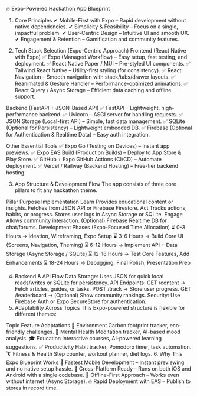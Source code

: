 🔥 Expo-Powered Hackathon App Blueprint
1. Core Principles
✔ Mobile-First with Expo – Rapid development without native dependencies.
✔ Simplicity & Feasibility – Focus on a single, impactful problem.
✔ User-Centric Design – Intuitive UI and smooth UX.
✔ Engagement & Retention – Gamification and community features.

2. Tech Stack Selection (Expo-Centric Approach)
Frontend (React Native with Expo)
✅ Expo (Managed Workflow) – Easy setup, fast testing, and deployment.
✅ React Native Paper / MUI – Pre-styled UI components.
✅ Tailwind React Native – Utility-first styling (for consistency).
✅ React Navigation – Smooth navigation with stack/tabs/drawer layouts.
✅ Reanimated & Gesture Handler – Performance-optimized animations.
✅ React Query / Async Storage – Efficient data caching and offline support.

Backend (FastAPI + JSON-Based API)
✅ FastAPI – Lightweight, high-performance backend.
✅ Uvicorn – ASGI server for handling requests.
✅ JSON Storage (Local-first API) – Simple, fast data management.
✅ SQLite (Optional for Persistency) – Lightweight embedded DB.
✅ Firebase (Optional for Authentication & Realtime Data) – Easy auth integration.

Other Essential Tools
✅ Expo Go (Testing on Devices) – Instant app previews.
✅ Expo EAS Build (Production Builds) – Deploy to App Store & Play Store.
✅ GitHub + Expo GitHub Actions (CI/CD) – Automate deployment.
✅ Vercel / Railway (Backend Hosting) – Free-tier backend hosting.

3. App Structure & Development Flow
The app consists of three core pillars to fit any hackathon theme.

Pillar	Purpose	Implementation
Learn	Provides educational content or insights.	Fetches from JSON API or Firebase Firestore.
Act	Tracks actions, habits, or progress.	Stores user logs in Async Storage or SQLite.
Engage	Allows community interaction.	(Optional) Firebase Realtime DB for chat/forums.
Development Phases (Expo-Focused Time Allocation)
⌛ 0-3 Hours → Ideation, Wireframing, Expo Setup
⌛ 3-6 Hours → Build Core UI (Screens, Navigation, Theming)
⌛ 6-12 Hours → Implement API + Data Storage (Async Storage / SQLite)
⌛ 12-18 Hours → Test Core Features, Add Enhancements
⌛ 18-24 Hours → Debugging, Final Polish, Presentation Prep

4. Backend & API Flow
Data Storage: Uses JSON for quick local reads/writes or SQLite for persistency.
API Endpoints:
GET /content → Fetch articles, guides, or tasks.
POST /track → Store user progress.
GET /leaderboard → (Optional) Show community rankings.
Security: Use Firebase Auth or Expo SecureStore for authentication.
5. Adaptability Across Topics
This Expo-powered structure is flexible for different themes:

Topic	Feature Adaptations
🌱 Environment	Carbon footprint tracker, eco-friendly challenges.
🧠 Mental Health	Meditation tracker, AI-based mood analysis.
🎓 Education	Interactive courses, AI-powered learning suggestions.
✅ Productivity	Habit tracker, Pomodoro timer, task automation.
🏋️ Fitness & Health	Step counter, workout planner, diet logs.
6. Why This Expo Blueprint Works
🚀 Fastest Mobile Development – Instant previewing and no native setup hassle.
📱 Cross-Platform Ready – Runs on both iOS and Android with a single codebase.
🎯 Offline-First Approach – Works even without internet (Async Storage).
🔥 Rapid Deployment with EAS – Publish to stores in record time.
